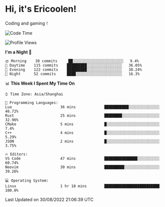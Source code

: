 # Hi, it's Ericoolen!
Coding and gaming！

<!--START_SECTION:waka-->
![Code Time](http://img.shields.io/badge/Code%20Time-349%20hrs%2033%20mins-blue)

![Profile Views](http://img.shields.io/badge/Profile%20Views-1-blue)

**I'm a Night 🦉** 

```text
🌞 Morning    30 commits     ██░░░░░░░░░░░░░░░░░░░░░░░   9.4% 
🌆 Daytime    115 commits    █████████░░░░░░░░░░░░░░░░   36.05% 
🌃 Evening    122 commits    █████████░░░░░░░░░░░░░░░░   38.24% 
🌙 Night      52 commits     ████░░░░░░░░░░░░░░░░░░░░░   16.3%

```


📊 **This Week I Spent My Time On** 

```text
⌚︎ Time Zone: Asia/Shanghai

💬 Programming Languages: 
Lua                      36 mins             ███████████░░░░░░░░░░░░░░   46.72% 
Rust                     25 mins             ████████░░░░░░░░░░░░░░░░░   32.96% 
CMake                    5 mins              █░░░░░░░░░░░░░░░░░░░░░░░░   7.4% 
C++                      4 mins              █░░░░░░░░░░░░░░░░░░░░░░░░   5.29% 
JSON                     2 mins              █░░░░░░░░░░░░░░░░░░░░░░░░   3.75%

🔥 Editors: 
VS Code                  47 mins             ███████████████░░░░░░░░░░   60.74% 
Neovim                   30 mins             █████████░░░░░░░░░░░░░░░░   39.26%

💻 Operating System: 
Linux                    1 hr 18 mins        █████████████████████████   100.0%

```


 Last Updated on 30/08/2022 21:06:39 UTC
<!--END_SECTION:waka-->

